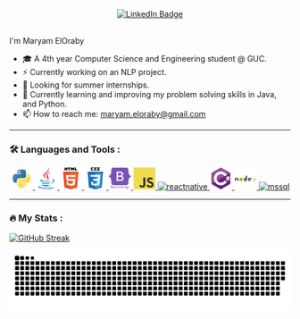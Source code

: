 <div align="center">
  <a href="https://www.linkedin.com/in/maryameloraby/">
    <img src="https://img.shields.io/badge/LinkedIn-blue?style=for-the-badge&logo=linkedin&logoColor=white" alt="LinkedIn Badge" />
  </a>
</div>
<div align="center">
<img src="https://komarev.com/ghpvc/?username=maryameloraby&style=flat-square&color=blue" alt="" align="center"/>
  </div>
<!-- <h1 align="center">
  Hey there!
  <img src="https://media.giphy.com/media/hvRJCLFzcasrR4ia7z/giphy.gif" width="30px"/>
</h1> -->

I'm Maryam ElOraby

- :mortar_board: A 4th year Computer Science and Engineering student @ GUC. 
- :zap: Currently working on an NLP project.
- :eyes: Looking for summer internships.
- :seedling: Currently learning and improving my problem solving skills in Java, and Python.
- :mailbox: How to reach me: maryam.eloraby@gmail.com

---

### :hammer_and_wrench: Languages and Tools :
<div>
<p align="center"> 
 <a href="https://www.python.org" target="_blank"> <img src="https://raw.githubusercontent.com/devicons/devicon/master/icons/python/python-original.svg" alt="python" width="40" height="40"/> </a>
 <a href="https://www.java.com" target="_blank"> <img src="https://raw.githubusercontent.com/devicons/devicon/master/icons/java/java-original.svg" alt="java" width="40" height="40"/> </a>
  <a href="https://www.w3.org/html/" target="_blank"> <img src="https://raw.githubusercontent.com/devicons/devicon/master/icons/html5/html5-original-wordmark.svg" alt="html5" width="40" height="40"/> </a>
  <a href="https://www.w3schools.com/css/" target="_blank"> <img src="https://raw.githubusercontent.com/devicons/devicon/master/icons/css3/css3-original-wordmark.svg" alt="css3" width="40" height="40"/> </a>
<a href="https://getbootstrap.com" target="_blank"> <img src="https://raw.githubusercontent.com/devicons/devicon/master/icons/bootstrap/bootstrap-plain-wordmark.svg" alt="bootstrap" width="40" height="40"/> </a> 
 <a href="https://developer.mozilla.org/en-US/docs/Web/JavaScript" target="_blank"> <img src="https://raw.githubusercontent.com/devicons/devicon/master/icons/javascript/javascript-original.svg" alt="javascript" width="40" height="40"/> </a> 
  <a href="https://reactnative.dev/" target="_blank"> <img src="https://reactnative.dev/img/header_logo.svg" alt="reactnative" width="40" height="40"/> </a>
<a href="https://www.w3schools.com/cs/" target="_blank"> <img src="https://raw.githubusercontent.com/devicons/devicon/master/icons/csharp/csharp-original.svg" alt="csharp" width="40" height="40"/> </a>
 <a href="https://nodejs.org" target="_blank"> <img src="https://raw.githubusercontent.com/devicons/devicon/master/icons/nodejs/nodejs-original-wordmark.svg" alt="nodejs" width="40" height="40"/> </a> 
<a href="https://www.microsoft.com/en-us/sql-server" target="_blank"> <img src="https://www.svgrepo.com/show/303229/microsoft-sql-server-logo.svg" alt="mssql" width="40" height="40"/> </a> 
</div>

---

### :fire: My Stats :
<!-- [![Top Langs](https://github-readme-stats.vercel.app/api/top-langs/?username=maryamsherif)](https://github.com/anuraghazra/github-readme-stats)
 -->
[![GitHub Streak](https://github-readme-streak-stats.herokuapp.com?user=mareloraby&theme=tokyonight&hide_border=true&date_format=M%20j%5B%2C%20Y%5D)](https://git.io/streak-stats)

<!-- 
[![GitHub Streak](https://github-readme-streak-stats.herokuapp.com?user=mareloraby&theme=tokyonight&hide_border=true&date_format=M%20j%5B%2C%20Y%5D)](https://git.io/streak-stats)
 -->

<p align="center">
  <img src="https://github.com/mareloraby/mareloraby/blob/output/github-contribution-grid-snake.svg" alt="animated" />
</p>


<!--
**mareloraby/mareloraby** is a ✨ _special_ ✨ repository because its `README.md` (this file) appears on your GitHub profile.

Here are some ideas to get you started:

- 🔭 I’m currently working on ...
- 🌱 I’m currently learning ...
- 👯 I’m looking to collaborate on ...
- 🤔 I’m looking for help with ...
- 💬 Ask me about ...
- 📫 How to reach me: ...
- 😄 Pronouns: ...
- ⚡ Fun fact: ...
-->
